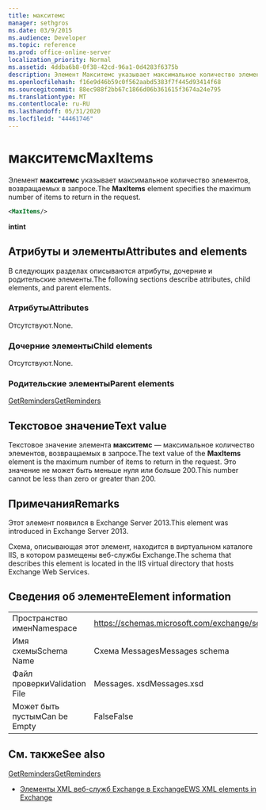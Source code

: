 ```yaml
---
title: макситемс
manager: sethgros
ms.date: 03/9/2015
ms.audience: Developer
ms.topic: reference
ms.prod: office-online-server
localization_priority: Normal
ms.assetid: 4ddba6b8-0f38-42cd-96a1-0d4283f6375b
description: Элемент Макситемс указывает максимальное количество элементов, возвращаемых в запросе.
ms.openlocfilehash: f16e9d46b59c0f562aabd5383f7f445d93414f68
ms.sourcegitcommit: 88ec988f2bb67c1866d06b361615f3674a24e795
ms.translationtype: MT
ms.contentlocale: ru-RU
ms.lasthandoff: 05/31/2020
ms.locfileid: "44461746"
---
```

# <a name="maxitems"></a><span data-ttu-id="35101-103">макситемс</span><span class="sxs-lookup"><span data-stu-id="35101-103">MaxItems</span></span>

<span data-ttu-id="35101-104">Элемент **макситемс** указывает максимальное количество элементов, возвращаемых в запросе.</span><span class="sxs-lookup"><span data-stu-id="35101-104">The **MaxItems** element specifies the maximum number of items to return in the request.</span></span> 
  
```XML
<MaxItems/>
```

 <span data-ttu-id="35101-105">**int**</span><span class="sxs-lookup"><span data-stu-id="35101-105">**int**</span></span>
## <a name="attributes-and-elements"></a><span data-ttu-id="35101-106">Атрибуты и элементы</span><span class="sxs-lookup"><span data-stu-id="35101-106">Attributes and elements</span></span>

<span data-ttu-id="35101-107">В следующих разделах описываются атрибуты, дочерние и родительские элементы.</span><span class="sxs-lookup"><span data-stu-id="35101-107">The following sections describe attributes, child elements, and parent elements.</span></span>
  
### <a name="attributes"></a><span data-ttu-id="35101-108">Атрибуты</span><span class="sxs-lookup"><span data-stu-id="35101-108">Attributes</span></span>

<span data-ttu-id="35101-109">Отсутствуют.</span><span class="sxs-lookup"><span data-stu-id="35101-109">None.</span></span>
  
### <a name="child-elements"></a><span data-ttu-id="35101-110">Дочерние элементы</span><span class="sxs-lookup"><span data-stu-id="35101-110">Child elements</span></span>

<span data-ttu-id="35101-111">Отсутствуют.</span><span class="sxs-lookup"><span data-stu-id="35101-111">None.</span></span>
  
### <a name="parent-elements"></a><span data-ttu-id="35101-112">Родительские элементы</span><span class="sxs-lookup"><span data-stu-id="35101-112">Parent elements</span></span>

[<span data-ttu-id="35101-113">GetReminders</span><span class="sxs-lookup"><span data-stu-id="35101-113">GetReminders</span></span>](getreminders.md)
  
## <a name="text-value"></a><span data-ttu-id="35101-114">Текстовое значение</span><span class="sxs-lookup"><span data-stu-id="35101-114">Text value</span></span>

<span data-ttu-id="35101-115">Текстовое значение элемента **макситемс** — максимальное количество элементов, возвращаемых в запросе.</span><span class="sxs-lookup"><span data-stu-id="35101-115">The text value of the **MaxItems** element is the maximum number of items to return in the request.</span></span> <span data-ttu-id="35101-116">Это значение не может быть меньше нуля или больше 200.</span><span class="sxs-lookup"><span data-stu-id="35101-116">This number cannot be less than zero or greater than 200.</span></span> 
  
## <a name="remarks"></a><span data-ttu-id="35101-117">Примечания</span><span class="sxs-lookup"><span data-stu-id="35101-117">Remarks</span></span>

<span data-ttu-id="35101-118">Этот элемент появился в Exchange Server 2013.</span><span class="sxs-lookup"><span data-stu-id="35101-118">This element was introduced in Exchange Server 2013.</span></span>
  
<span data-ttu-id="35101-119">Схема, описывающая этот элемент, находится в виртуальном каталоге IIS, в котором размещены веб-службы Exchange.</span><span class="sxs-lookup"><span data-stu-id="35101-119">The schema that describes this element is located in the IIS virtual directory that hosts Exchange Web Services.</span></span>
  
## <a name="element-information"></a><span data-ttu-id="35101-120">Сведения об элементе</span><span class="sxs-lookup"><span data-stu-id="35101-120">Element information</span></span>

|||
|:-----|:-----|
|<span data-ttu-id="35101-121">Пространство имен</span><span class="sxs-lookup"><span data-stu-id="35101-121">Namespace</span></span>  <br/> |https://schemas.microsoft.com/exchange/services/2006/messages  <br/> |
|<span data-ttu-id="35101-122">Имя схемы</span><span class="sxs-lookup"><span data-stu-id="35101-122">Schema Name</span></span>  <br/> |<span data-ttu-id="35101-123">Схема Messages</span><span class="sxs-lookup"><span data-stu-id="35101-123">Messages schema</span></span>  <br/> |
|<span data-ttu-id="35101-124">Файл проверки</span><span class="sxs-lookup"><span data-stu-id="35101-124">Validation File</span></span>  <br/> |<span data-ttu-id="35101-125">Messages. xsd</span><span class="sxs-lookup"><span data-stu-id="35101-125">Messages.xsd</span></span>  <br/> |
|<span data-ttu-id="35101-126">Может быть пустым</span><span class="sxs-lookup"><span data-stu-id="35101-126">Can be Empty</span></span>  <br/> |<span data-ttu-id="35101-127">False</span><span class="sxs-lookup"><span data-stu-id="35101-127">False</span></span>  <br/> |
   
## <a name="see-also"></a><span data-ttu-id="35101-128">См. также</span><span class="sxs-lookup"><span data-stu-id="35101-128">See also</span></span>



[<span data-ttu-id="35101-129">GetReminders</span><span class="sxs-lookup"><span data-stu-id="35101-129">GetReminders</span></span>](getreminders.md)


- [<span data-ttu-id="35101-130">Элементы XML веб-служб Exchange в Exchange</span><span class="sxs-lookup"><span data-stu-id="35101-130">EWS XML elements in Exchange</span></span>](ews-xml-elements-in-exchange.md)

